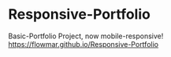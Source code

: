 # Responsive-Portfolio
Basic-Portfolio Project, now mobile-responsive!
https://flowmar.github.io/Responsive-Portfolio
